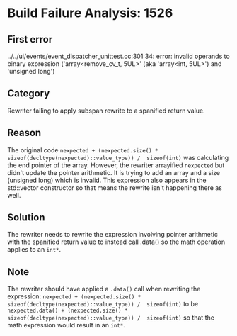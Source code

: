 # Build Failure Analysis: 1526

## First error

../../ui/events/event_dispatcher_unittest.cc:301:34: error: invalid operands to binary expression ('array<remove_cv_t<int>, 5UL>' (aka 'array<int, 5UL>') and 'unsigned long')

## Category
Rewriter failing to apply subspan rewrite to a spanified return value.

## Reason
The original code `nexpected + (nexpected.size() * sizeof(decltype(nexpected)::value_type)) /  sizeof(int)` was calculating the end pointer of the array. However, the rewriter arrayified `nexpected` but didn't update the pointer arithmetic. It is trying to add an array and a size (unsigned long) which is invalid. This expression also appears in the std::vector constructor so that means the rewrite isn't happening there as well.

## Solution
The rewriter needs to rewrite the expression involving pointer arithmetic with the spanified return value to instead call .data() so the math operation applies to an `int*`.

## Note
The rewriter should have applied a `.data()` call when rewriting the expression:
`nexpected + (nexpected.size() * sizeof(decltype(nexpected)::value_type)) /  sizeof(int)` to be `nexpected.data() + (nexpected.size() * sizeof(decltype(nexpected)::value_type)) /  sizeof(int)`
so that the math expression would result in an `int*`.